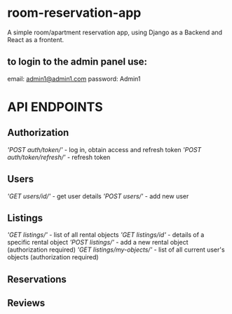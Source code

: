 # room-reservation-app
A simple room/apartment reservation app, using Django as a Backend and React as a frontent.

## to login to the admin panel use:
email: admin1@admin1.com
password: Admin1


# **API ENDPOINTS**

## Authorization
*'POST auth/token/'* - log in, obtain access and refresh token
*'POST auth/token/refresh/'* - refresh token 

## Users
*'GET users/id/'* - get user details
*'POST users/'* - add new user 

## Listings
*'GET listings/'* - list of all rental objects
*'GET listings/id'* - details of a specific rental object
*'POST listings/'* - add a new rental object (authorization required)
*'GET listings/my-objects/'* - list of all current user's objects (authorization required)

## Reservations


## Reviews
